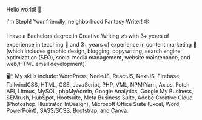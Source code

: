 Hello world! 👋

I'm Steph! Your friendly, neighborhood Fantasy Writer! 🕸️

I have a Bachelors degree in Creative Writing ✍️ with 3+ years of experience in teaching 🍎 and 3+ years of experience in content marketing 🎨 (which includes graphic design, blogging, copywriting, search engine optimization (SEO), social media management, website maintenance, and web/HTML email development).

🖥️🖱️ My skills include: WordPress, NodeJS, ReactJS, NextJS, Firebase, TailwindCSS, HTML, CSS, JavaScript, PHP, VML, NPM/Yarn, Axios, Fetch API, Litmus, MySQL, phpMyAdmin, Google Analytics, Google My Business, SEMrush, HubSpot, Hootsuite, Meta Business Suite, Adobe Creative Cloud (Photoshop, Illustrator, InDesign), Microsoft Office Suite (Excel, Word, PowerPoint), SASS/SCSS, Bootstrap, and Canva.
